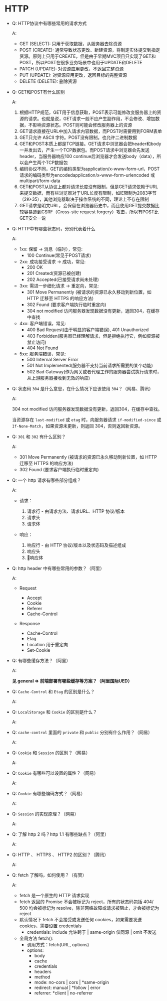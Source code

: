 # HTTP

- Q: HTTP协议中有哪些常用的请求方式

  A:
  - GET (SELECT): 只用于获取数据，从服务器去除资源
  - POST (CREATE): 通常导致状态更改、新建资源，将制定实体提交到指定资源。原则上只用于CREATE，但是由于早期MVC项目只实现了GET和POST，所以POST在很多业务场景中也用于UPDATE和DELETE
  - PATCH (UPDATE): 对资源应用更改，不返回完整资源
  - PUT (UPDATE): 对资源应用更改，返回目标的完整资源
  - DELETE (DELETE): 删除资源

- Q: GET和POST有什么区别

  A:
  1. 根据HTTP规范，GET用于信息获取，POST表示可能修改变服务器上的资源的请求。也就是说，GET请求一般不应产生副作用，不会修改、增加数据，不影响资源状态。POST则可能会修改服务器上的资源
  2. GET请求直接在URL中加入请求内容数据，而POST时需要用到FORM表单
  3. GET只允许 ASCII 字符。POST没有限制。也允许二进制数据
  4. GET和POST本质上都是TCP链接。GET请求中浏览器会把header和body一并发出去，产生一个TCP数据包。而POST请求中浏览器会先发送header，当服务器响应100 continue后浏览器才会发送body（data），所以会产生两个TCP数据包
  5. 编码协议不同，GET的编码类型为application/x-www-form-url，POST请求的编码类型为encodedapplication/x-www-form-urlencoded 或 multipart/form-data
  6. GET和POST从协议上都对请求长度没有限制，但是GET请求依赖于URL来提交数据，而有些浏览器对于URL长度有限制，如IE限制为2083字节（2K+35），其他浏览器取决于操作系统的不同，理论上不存在限制
  7. GET请求是明文URL，会保留在浏览器历史中，而且使用GET提交数据比较容易遭到CSRF（Cross-site request forgery）攻击，所以有POST比GET安全一说

- Q: HTTP中有哪些状态码，分别代表着什么

  A:
  - 1xx: 保留 -> 消息（临时），常见:
    - 100 Continue(常见于POST请求)
  - 2xx: 成功接受请求 -> 成功，常见:
    - 200 OK
    - 201 Created(资源已被创建)
    - 202 Accepted(已接受请求尚未处理)
  - 3xx: 需进一步细化请求 -> 重定向，常见:
    - 301 Move Permanently (被请求的资源已永久移动到新位置，如 HTTP 迁移至 HTTPS 的响应方法)
    - 302 Found (要求客户端执行临时重定向)
    - 304 not modified 访问服务器发现数据没有更新，返回304，在缓存中查找
  - 4xx: 客户端错误，常见:
    - 400 Bad Request(由于明显的客户端错误), 401 Unauthorized
    - 403 Forbidden(服务器已经理解请求，但是拒绝执行它，例如资源被禁止访问)
    - 404 Not Found
  - 5xx: 服务端错误，常见:
    - 500 Internal Server Error
    - 501 Not Implemented(服务器不支持当前请求所需要的某个功能)
    - 502 Bad Gateway(作为网关或者代理工作的服务器尝试执行请求时，从上游服务器接收到无效的响应)

- Q: 状态码 `304` 是什么意思，在什么情况下应该使用 `304`？（网易、腾讯）

  A:

  304 not modified 访问服务器发现数据没有更新，返回304，在缓存中查找。

  当资源存在 `last-modified` 或 `etag` 时，向服务器请求 `if-modified-since` 或 `If-None-Match`，如果资源未更新，则返回 304，否则返回新资源。

- Q: `301` 和 `302` 有什么区别？

  A:

  - 301 Move Permanently (被请求的资源已永久移动到新位置，如 HTTP 迁移至 HTTPS 的响应方法)
  - 302 Found (要求客户端执行临时重定向)

- Q: 一个 http 请求有哪些部分组成？

  A:
  - 请求：
    1. 请求行 - 由请求方法、请求URL、HTTP 协议/版本
    2. 请求头
    3. 请求体

  - 响应：
    1. 响应行 - 由 HTTP 协议/版本以及状态码及描述组成
    2. 响应头
    3. 响应体

- Q: http header 中有哪些常用的参数？（阿里）

  A:
  - Request
    - Accept
    - Cookie
    - Referer
    - Cache-Control

  - Response
    - Cache-Control
    - Etag
    - Location 用于重定向
    - Set-Cookie


- Q: 有哪些缓存方法？（阿里）

  A:

  **见 general => 前端部署有哪些缓存等方案？（阿里国际UED）**

- Q: `Cache-Control` 和 `Etag` 的区别是什么？

  A:

- Q: `LocalStorage` 和 `Cookie` 的区别是什么？

  A:

- Q: `cache-control` 里面的 `private` 和 `public` 分别有什么作用？（网易）

  A:

- Q: `Cookie` 和 `Session` 的区别？（网易）

  A:

- Q: `Cookie` 有哪些可以设置的属性？（网易）

  A:

- Q: `Cookie` 有哪些编码方式？（网易）

  A:

- Q: `Session` 的实现原理？（网易）

  A:

- Q: 了解 http 2 吗？http 1.1 有哪些缺点？（阿里）

  A:

- Q: HTTP 、 HTTPS 、 HTTP2 的区别？（腾讯）

  A:

- Q: fetch 了解吗，如何使用？（有赞）

  A:

  - fetch 是一个原生的 HTTP 请求实现
  - fetch 返回的 Promise 不会被标记为 reject，所有的状态码包括 404/ 500 均会被标记为 resolve，除非网络故障或请求被阻止，才会被标记为 reject
  - 默认情况下 fetch 不会接受或发送任何 cookies，如果需要发送 cookies，需要设置 credentials
    - credentials: include 允许跨于 | same-origin 仅同源 | omit 不发送
  - 全局方法 fetch():
    - 调用方式：fetch(URL, options)
    - options:
      - body
      - cache
      - credentials
      - headers
      - method
      - mode: no-cors | cors | *same-origin
      - redirect: manual | *follow | error
      - referrer: *client | no-referrer
